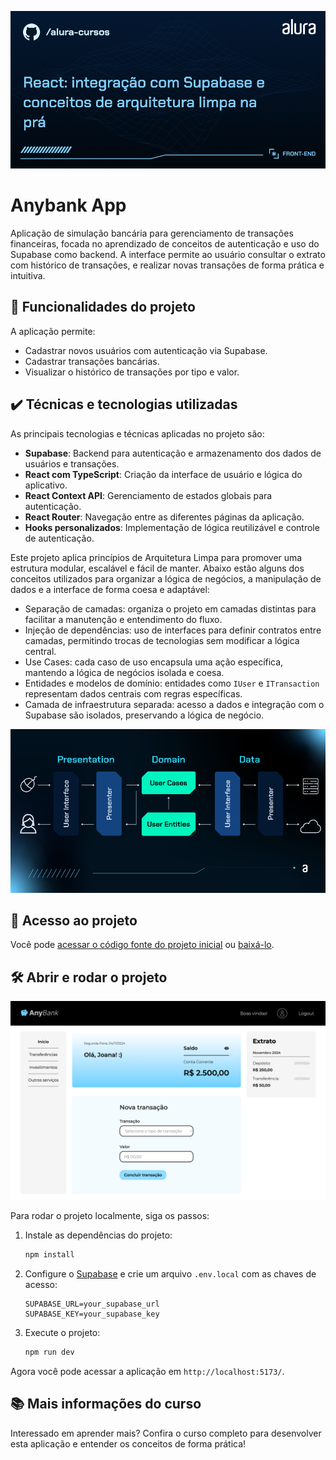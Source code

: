 ![Descricao da sua imagem](thumb.png)

# Anybank App

Aplicação de simulação bancária para gerenciamento de transações financeiras, focada no aprendizado de conceitos de autenticação e uso do Supabase como backend. A interface permite ao usuário consultar o extrato com histórico de transações, e realizar novas transações de forma prática e intuitiva.

## 🔨 Funcionalidades do projeto

A aplicação permite:

- Cadastrar novos usuários com autenticação via Supabase.
- Cadastrar transações bancárias.
- Visualizar o histórico de transações por tipo e valor.

## ✔️ Técnicas e tecnologias utilizadas

As principais tecnologias e técnicas aplicadas no projeto são:

- **Supabase**: Backend para autenticação e armazenamento dos dados de usuários e transações.
- **React com TypeScript**: Criação da interface de usuário e lógica do aplicativo.
- **React Context API**: Gerenciamento de estados globais para autenticação.
- **React Router**: Navegação entre as diferentes páginas da aplicação.
- **Hooks personalizados**: Implementação de lógica reutilizável e controle de autenticação.

Este projeto aplica princípios de Arquitetura Limpa para promover uma estrutura modular, escalável e fácil de manter. Abaixo estão alguns dos conceitos utilizados para organizar a lógica de negócios, a manipulação de dados e a interface de forma coesa e adaptável:

- Separação de camadas: organiza o projeto em camadas distintas para facilitar a manutenção e entendimento do fluxo.
- Injeção de dependências: uso de interfaces para definir contratos entre camadas, permitindo trocas de tecnologias sem modificar a lógica central.
- Use Cases: cada caso de uso encapsula uma ação específica, mantendo a lógica de negócios isolada e coesa.
- Entidades e modelos de domínio: entidades como `IUser` e `ITransaction` representam dados centrais com regras específicas.
- Camada de infraestrutura separada: acesso a dados e integração com o Supabase são isolados, preservando a lógica de negócio.

![Descricao da sua imagem](clean-arch.png)

## 📁 Acesso ao projeto

Você pode [acessar o código fonte do projeto inicial](https://github.com/alura-cursos/android-com-kotlin-personalizando-ui/tree/projeto-inicial) ou [baixá-lo](https://github.com/alura-cursos/android-com-kotlin-personalizando-ui/archive/refs/heads/projeto-inicial.zip).

## 🛠️ Abrir e rodar o projeto

![Descricao da sua imagem](screenshot.png)

Para rodar o projeto localmente, siga os passos:

1. Instale as dependências do projeto:

   ```bash
   npm install
   ```

2. Configure o [Supabase](https://supabase.com/dashboard/projects) e crie um arquivo `.env.local` com as chaves de acesso:

   ```plaintext
   SUPABASE_URL=your_supabase_url
   SUPABASE_KEY=your_supabase_key
   ```

3. Execute o projeto:
   ```bash
   npm run dev
   ```

Agora você pode acessar a aplicação em `http://localhost:5173/`.

## 📚 Mais informações do curso

Interessado em aprender mais? Confira o curso completo para desenvolver esta aplicação e entender os conceitos de forma prática!